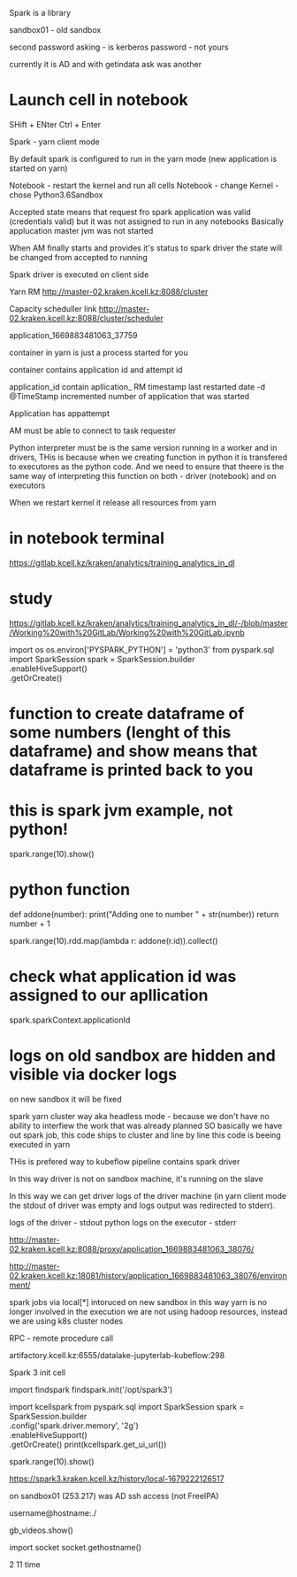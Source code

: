 Spark is a library



sandbox01 - old sandbox

second password asking - is kerberos password - not yours

currently it is AD and with getindata ask was another


# Launch cell in notebook
SHift + ENter
Ctrl + Enter


Spark - yarn client mode

By default spark is configured to run in the yarn mode (new application is started on yarn)


Notebook - restart the kernel and run all cells
Notebook - change Kernel - chose Python3.6Sandbox

Accepted state means  that request fro spark application was valid (credentials valid) but it was not assigned to run in any notebooks
Basically applucation master jvm was not started

When AM finally starts and provides it's status to spark driver the state will be changed from accepted to running

Spark driver is executed on client side


Yarn RM 
http://master-02.kraken.kcell.kz:8088/cluster

Capacity scheduller link 
http://master-02.kraken.kcell.kz:8088/cluster/scheduler

application_1669883481063_37759

container in yarn is just a process started for you

container contains application id and attempt id

application_id contain 
apllication_
RM timestamp last restarted 
date -d @TimeStamp
incremented number of application that was started

Application has appattempt

AM must be able to connect to task requester

Python interpreter must be is the same version running in a worker and in drivers, THis is because when we creating function in python it is transfered to executores as the python code. And we need to ensure that theere is the same way of interpreting this function on both - driver (notebook) and on executors

When we restart kernel it release all resources from yarn


# in notebook terminal
https://gitlab.kcell.kz/kraken/analytics/training_analytics_in_dl

# study
https://gitlab.kcell.kz/kraken/analytics/training_analytics_in_dl/-/blob/master/Working%20with%20GitLab/Working%20with%20GitLab.ipynb





import os
os.environ['PYSPARK_PYTHON'] = 'python3'
from pyspark.sql import SparkSession
spark = SparkSession.builder \
    .enableHiveSupport() \
    .getOrCreate()


# function to create dataframe of some numbers (lenght of this dataframe) and show means that dataframe is printed back to you
# this is spark jvm example, not python!
spark.range(10).show()


# python function
def addone(number):
    print("Adding one to number " + str(number))
    return number + 1

spark.range(10).rdd.map(lambda r: addone(r.id)).collect()

# check what application id was assigned to our apllication
spark.sparkContext.applicationId


# logs on old sandbox are hidden and visible via docker logs
on new sandbox it will be fixed
    

spark yarn cluster way aka headless mode - because we don't have no ability to interfiew the work that was already planned
SO basically we have out spark job, this code ships to cluster and line by line this code is beeing executed in yarn

THis is prefered way to kubeflow pipeline  contains spark driver

In this way driver is not on sandbox machine, it's running on the slave

In this way we can get driver logs of the driver machine (in yarn client mode the stdout of driver was empty and logs output was redirected to stderr).

logs of the driver - stdout
python logs on the executor - stderr




http://master-02.kraken.kcell.kz:8088/proxy/application_1669883481063_38076/


http://master-02.kraken.kcell.kz:18081/history/application_1669883481063_38076/environment/


spark jobs via local[*]
intoruced on new sandbox
in this way yarn is no longer involved in the execution
we are not using hadoop resources, instead we are using k8s cluster nodes


RPC - remote procedure call


artifactory.kcell.kz:6555/datalake-jupyterlab-kubeflow:298


Spark 3 init cell

import findspark
findspark.init('/opt/spark3')

import kcellspark
from pyspark.sql import SparkSession
spark = SparkSession.builder \
    .config('spark.driver.memory', '2g') \
    .enableHiveSupport() \
    .getOrCreate()
print(kcellspark.get_ui_url())

spark.range(10).show()

https://spark3.kraken.kcell.kz/history/local-1679222126517


on sandbox01 (253.217) was AD ssh access (not FreeIPA)

username@hostname:./

gb_videos.show()

import socket 
socket.gethostname()


2 11 time
